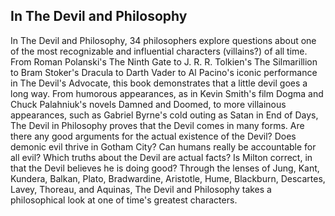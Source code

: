 ## In The Devil and Philosophy
In The Devil and Philosophy, 34 philosophers explore questions about one of the most recognizable and influential characters (villains?) of all time. From Roman Polanski's The Ninth Gate to J. R. R. Tolkien's The Silmarillion to Bram Stoker's Dracula to Darth Vader to Al Pacino's iconic performance in The Devil's Advocate, this book demonstrates that a little devil goes a long way. From humorous appearances, as in Kevin Smith's film Dogma and Chuck Palahniuk's novels Damned and Doomed, to more villainous appearances, such as Gabriel Byrne's cold outing as Satan in End of Days, The Devil in Philosophy proves that the Devil comes in many forms.
Are there any good arguments for the actual existence of the Devil? Does demonic evil thrive in Gotham City? Can humans really be accountable for all evil? Which truths about the Devil are actual facts? Is Milton correct, in that the Devil believes he is doing good? Through the lenses of Jung, Kant, Kundera, Balkan, Plato, Bradwardine, Aristotle, Hume, Blackburn, Descartes, Lavey, Thoreau, and Aquinas, The Devil and Philosophy takes a philosophical look at one of time's greatest characters.
